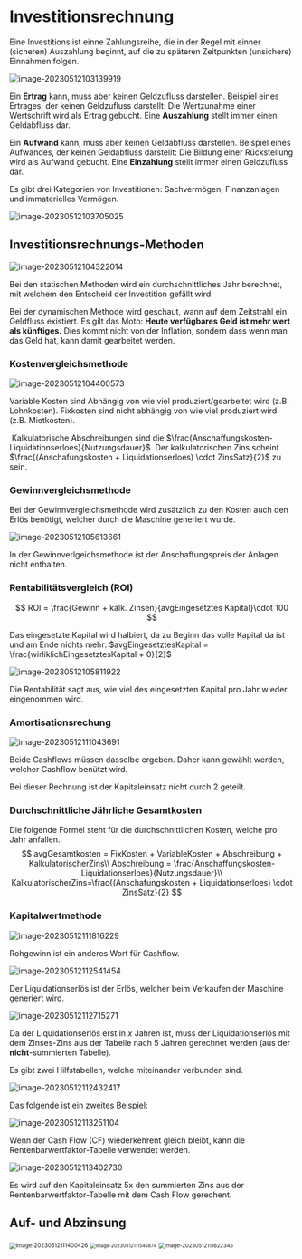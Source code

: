 # Investitionsrechnung

Eine Investitions ist einne Zahlungsreihe, die in der Regel mit einner (sicheren) Auszahlung beginnt, auf die zu späteren Zeitpunkten (unsichere) Einnahmen folgen.

![image-20230512103139919](res/Investitionsrechnung/image-20230512103139919.png)

Ein **Ertrag** kann, muss aber keinen Geldzufluss darstellen. Beispiel eines Ertrages, der keinen Geldzufluss darstellt: Die Wertzunahme einer Wertschrift wird als Ertrag gebucht. Eine **Auszahlung** stellt immer einen Geldabfluss dar.

Ein **Aufwand** kann, muss aber keinen Geldabfluss darstellen. Beispiel eines Aufwandes, der keinen Geldabfluss darstellt: Die Bildung einer Rückstellung wird als Aufwand gebucht. Eine **Einzahlung** stellt immer einen Geldzufluss dar.

Es gibt drei Kategorien von Investitionen: Sachvermögen, Finanzanlagen und immaterielles Vermögen.

![image-20230512103705025](res/Investitionsrechnung/image-20230512103705025.png)

## Investitionsrechnungs-Methoden

![image-20230512104322014](res/Investitionsrechnung/image-20230512104322014.png)

Bei den statischen Methoden wird ein durchschnittliches Jahr berechnet, mit welchem den Entscheid der Investition gefällt wird. 

Bei der dynamischen Methode wird geschaut, wann auf dem Zeitstrahl ein Geldfluss existiert. Es gilt das Moto: **Heute verfügbares Geld ist mehr wert als künftiges.** Dies kommt nicht von der Inflation, sondern dass wenn man das Geld hat, kann damit gearbeitet werden.

### Kostenvergleichsmethode

![image-20230512104400573](res/Investitionsrechnung/image-20230512104400573.png)

Variable Kosten sind Abhängig von wie viel produziert/gearbeitet wird (z.B. Lohnkosten). Fixkosten sind nicht abhängig von wie viel produziert wird (z.B. Mietkosten).

​	Kalkulatorische Abschreibungen sind die $\frac{Anschaffungskosten-Liquidationserloes}{Nutzungsdauer}$. Der kalkulatorischen Zins scheint $\frac{(Anschafungskosten + Liquidationserloes) \cdot ZinsSatz}{2}$ zu sein.

### Gewinnvergleichsmethode

Bei der Gewinnvergleichsmethode wird zusätzlich zu den Kosten auch den Erlös benötigt, welcher durch die Maschine generiert wurde. 

![image-20230512105613661](res/Investitionsrechnung/image-20230512105613661.png)

In der Gewinnverlgeichsmethode ist der Anschaffungspreis der Anlagen nicht enthalten.

### Rentabilitätsvergleich (ROI)

$$
ROI = \frac{Gewinn + kalk. Zinsen}{avgEingesetztes Kapital}\cdot 100
$$

Das eingesetzte Kapital wird halbiert, da zu Beginn das volle Kapital da ist und am Ende nichts mehr: $avgEingesetztesKapital = \frac{wirliklichEingesetztesKapital + 0}{2}$

![image-20230512105811922](res/Investitionsrechnung/image-20230512105811922.png)

Die Rentabilität sagt aus, wie viel des eingesetzten Kapital pro Jahr wieder eingenommen wird.

### Amortisationsrechung

![image-20230512111043691](res/Investitionsrechnung/image-20230512111043691.png)

Beide Cashflows müssen dasselbe ergeben. Daher kann gewählt werden, welcher Cashflow benützt wird.

Bei dieser Rechnung ist der Kapitaleinsatz nicht durch $2$ geteilt.

### Durchschnittliche Jährliche Gesamtkosten

Die folgende Formel steht für die durchschnittlichen Kosten, welche pro Jahr anfallen.
$$
avgGesamtkosten = FixKosten + VariableKosten + Abschreibung + KalkulatorischerZins\\
Abschreibung = \frac{Anschaffungskosten-Liquidationserloes}{Nutzungsdauer}\\
KalkulatorischerZins=\frac{(Anschafungskosten + Liquidationserloes) \cdot ZinsSatz}{2}
$$

### Kapitalwertmethode

![image-20230512111816229](res/Investitionsrechnung/image-20230512111816229.png)

Rohgewinn ist ein anderes Wort für Cashflow.

![image-20230512112541454](res/Investitionsrechnung/image-20230512112541454.png)

Der Liquidationserlös ist der Erlös, welcher beim Verkaufen der Maschine generiert wird.

![image-20230512112715271](res/Investitionsrechnung/image-20230512112715271.png)

Da der Liquidationserlös erst in $x$ Jahren ist, muss der Liquidationserlös mit dem Zinses-Zins aus der Tabelle nach 5 Jahren gerechnet werden (aus der **nicht**-summierten Tabelle).

Es gibt zwei Hilfstabellen, welche miteinander verbunden sind. 

![image-20230512112432417](res/Investitionsrechnung/image-20230512112432417.png)

Das folgende ist ein zweites Beispiel:

![image-20230512113251104](res/Investitionsrechnung/image-20230512113251104.png)

Wenn der Cash Flow (CF) wiederkehrent gleich bleibt, kann die Rentenbarwertfaktor-Tabelle verwendet werden.

![image-20230512113402730](res/Investitionsrechnung/image-20230512113402730.png)

Es wird auf den Kapitaleinsatz 5x den summierten Zins aus der Rentenbarwertfaktor-Tabelle mit dem Cash Flow gerechent.

## Auf- und Abzinsung

<img src="res/Investitionsrechnung/image-20230512111400426.png" alt="image-20230512111400426" style="zoom:70%;" />

<img src="res/Investitionsrechnung/image-20230512111545874.png" alt="image-20230512111545874" style="zoom:60%;" />

<img src="res/Investitionsrechnung/image-20230512111622345.png" alt="image-20230512111622345" style="zoom:67%;" />
